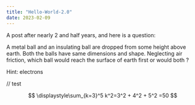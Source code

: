 ```yaml
---
title: "Hello-World-2.0"
date: 2023-02-09
---
```

A post after nearly 2 and half years, and here is a question:

A metal ball and an insulating ball are dropped from some height above earth. Both the balls have same dimensions and shape. Neglecting air friction, which ball would reach the surface of earth first or would both ?

Hint: electrons

// test

$$
\displaystyle\sum_{k=3}^5 k^2=3^2 + 4^2 + 5^2 =50
$$



